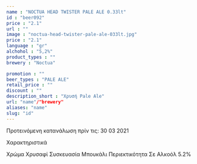 ```yaml
---
name : "NOCTUA HEAD TWISTER PALE ALE 0.33lt"
id : "beer092"
price : "2.1"
url : ""
image : "noctua-head-twister-pale-ale-033lt.jpg"
price : "2.1"
language : "gr"
alchohol : "5,2%"
product_types : ""
brewery : "Noctua"

promotion : ""
beer_types : "PALE ALE"
retail_price : ""
discount : ""
description_short : "Χρυσή Pale Ale"
url: "name"/"brewery"
aliases: "name"
slug: "id"
---
```


Προτεινόμενη κατανάλωση πρίν τις: 30 03 2021

Χαρακτηριστικά

Χρώμα
Χρυσαφί
Συσκευασία
Μπουκάλι
Περιεκτικότητα Σε Αλκοόλ
5.2%
